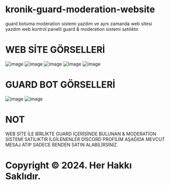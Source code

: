 # kronik-guard-moderation-website
guard botuma moderation sistemi yazdım ve aynı zamanda web sitesi yazdım web kontrol panelli guard &amp; moderation sistemi satılıktır.

# WEB SİTE GÖRSELLERİ
![image](https://github.com/user-attachments/assets/42e4f608-8445-4589-a40e-4e0d3eb47f8b)
![image](https://github.com/user-attachments/assets/8233c3b1-7a6a-4c7d-9996-b342eb32b528)
![image](https://github.com/user-attachments/assets/ac6cf217-aff3-48bc-86ed-83eea4a24384)
![image](https://github.com/user-attachments/assets/79075579-4183-409c-966a-347c20e27b49)
![image](https://github.com/user-attachments/assets/017342aa-f096-4349-9972-fa6869c2466d)


# GUARD BOT GÖRSELLERİ
![image](https://github.com/user-attachments/assets/9357d6c2-9b53-470f-a191-5b296b45cba8)
![image](https://github.com/user-attachments/assets/daf2df8b-bf6e-4c40-b62c-02d0deb74760)

# NOT
WEB SİTE İLE BİRLİKTE GUARD İÇERİSİNDE BULUNAN & MODERATİON SİSTEMİ SATILIKTIR İLGİLENENLER DİSCORD PROFİLİM AŞAĞIDA MEVCUT MESAJ ATIP SADECE BENDEN SATIN ALABİLİRSİNİZ.


# Copyright © 2024. Her Hakkı Saklıdır.
